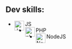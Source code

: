 ## Dev skills:

- JS <img align="left" alt="JavaScript" width="26px" src="https://i.imgur.com/Er9JK6C.png" />
- PHP <img align="left" alt="php" width="26px" src="https://i.imgur.com/MWopJYU.png" />
- NodeJS <img align="left" alt="Node.js" width="26px" src="https://i.imgur.com/Kq6jkhM.png" />

